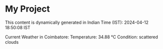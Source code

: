 # My Project

This content is dynamically generated in Indian Time (IST): 2024-04-12 18:50:08 IST


Current Weather in Coimbatore:
Temperature: 34.88 °C
Condition: scattered clouds
